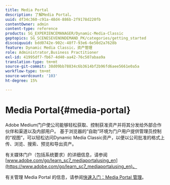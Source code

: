 ```yaml
---
title: Media Portal
description: 了解Media Portal。
uuid: df34c360-c91a-48d4-886b-2f9178d220fb
contentOwner: admin
content-type: reference
products: SG_EXPERIENCEMANAGER/Dynamic-Media-Classic
geptopics: SG_SCENESEVENONDEMAND_PK/categories/getting_started
discoiquuid: bdd0742e-902c-48f7-93e6-6e50d2a7628b
feature: Dynamic Media Classic，资产管理
role: Administrator,Business Practitioner
exl-id: 41995df7-fb67-4d40-aa42-76c507abaa9a
translation-type: tm+mt
source-git-commit: 38d09bb78834c6b3614bf2b96fd6aee5661e0a5a
workflow-type: tm+mt
source-wordcount: '103'
ht-degree: 15%

---
```


# Media Portal{#media-portal}

Adobe Medium门户使公司能够轻松获取、控制获准资产并将其分发给外部合作伙伴和渠道以及内部用户。 基于浏览器的“自助”环境为门户用户提供管理员控制的“视图”，可以轻松访问Dynamic Media Classic资产，以便以公司批准的格式上传、浏览、搜索、预览和导出资产。

有关媒体门户（包括系统要求）的详细信息，请参阅[www.adobe.com/go/learn_sc7_mediaportalusing_en](https://www.adobe.com/go/learn_sc7_mediaportalusing_en)。

有关管理 Media Portal 的信息，请参阅[快速入门：Media Portal 管理](quick-start-media-portal-administration.md#quick_start_media_portal_administration)。
